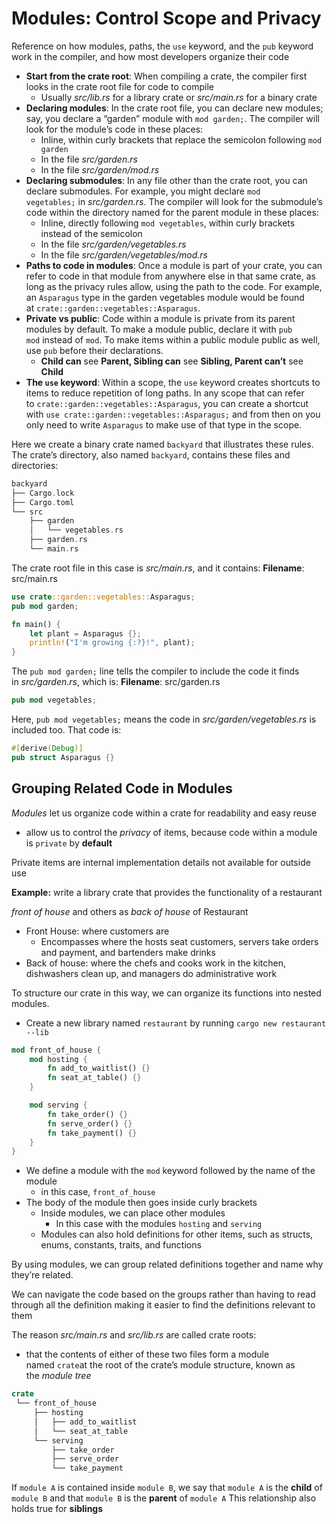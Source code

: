 # Modules: Control Scope and Privacy

Reference on how modules, paths, the `use` keyword, and the `pub` keyword work in the compiler, and how most developers organize their code

- **Start from the crate root**: When compiling a crate, the compiler first looks in the crate root file for code to compile
    - Usually *src/lib.rs* for a library crate or *src/main.rs* for a binary crate
- **Declaring modules**: In the crate root file, you can declare new modules; say, you declare a “garden” module with `mod garden;`. The compiler will look for the module’s code in these places:
    - Inline, within curly brackets that replace the semicolon following `mod garden`
    - In the file *src/garden.rs*
    - In the file *src/garden/mod.rs*
- **Declaring submodules**: In any file other than the crate root, you can declare submodules. For example, you might declare `mod vegetables;` in *src/garden.rs*. The compiler will look for the submodule’s code within the directory named for the parent module in these places:
    - Inline, directly following `mod vegetables`, within curly brackets instead of the semicolon
    - In the file *src/garden/vegetables.rs*
    - In the file *src/garden/vegetables/mod.rs*
- **Paths to code in modules**: Once a module is part of your crate, you can refer to code in that module from anywhere else in that same crate, as long as the privacy rules allow, using the path to the code. For example, an `Asparagus` type in the garden vegetables module would be found at `crate::garden::vegetables::Asparagus`.
- **Private vs public**: Code within a module is private from its parent modules by default. To make a module public, declare it with `pub mod` instead of `mod`. To make items within a public module public as well, use `pub` before their declarations.
    - **Child can** see **Parent, Sibling can** see **Sibling, Parent can’t** see **********Child**********
- **The `use` keyword**: Within a scope, the `use` keyword creates shortcuts to items to reduce repetition of long paths. In any scope that can refer to `crate::garden::vegetables::Asparagus`, you can create a shortcut with `use crate::garden::vegetables::Asparagus;` and from then on you only need to write `Asparagus` to make use of that type in the scope.

Here we create a binary crate named `backyard` that illustrates these rules. The crate’s directory, also named `backyard`, contains these files and directories:

```rust
backyard
├── Cargo.lock
├── Cargo.toml
└── src
    ├── garden
    │   └── vegetables.rs
    ├── garden.rs
    └── main.rs
```

The crate root file in this case is *src/main.rs*, and it contains:
**Filename**: src/main.rs

```rust
use crate::garden::vegetables::Asparagus;
pub mod garden;

fn main() {
    let plant = Asparagus {};
    println!("I'm growing {:?}!", plant);
}
```

The `pub mod garden;` line tells the compiler to include the code it finds in *src/garden.rs*, which is:
**Filename**: src/garden.rs

```rust
pub mod vegetables;
```

Here, `pub mod vegetables;` means the code in *src/garden/vegetables.rs* is included too. That code is:

```rust
#[derive(Debug)]
pub struct Asparagus {}
```

## Grouping Related Code in Modules

*Modules* let us organize code within a crate for readability and easy reuse

- allow us to control the *privacy* of items, because code within a module is `private` by **default**

Private items are internal implementation details not available for outside use

**Example:** write a library crate that provides the functionality of a restaurant

*front of house* and others as *back of house* of Restaurant

- Front House: where customers are
    - Encompasses where the hosts seat customers, servers take orders and payment, and bartenders make drinks
- Back of house: where the chefs and cooks work in the kitchen, dishwashers clean up, and managers do administrative work

To structure our crate in this way, we can organize its functions into nested modules. 

- Create a new library named `restaurant` by running `cargo new restaurant --lib`

```rust
mod front_of_house {
    mod hosting {
        fn add_to_waitlist() {}
        fn seat_at_table() {}
    }

    mod serving {
        fn take_order() {}
        fn serve_order() {}
        fn take_payment() {}
    }
}
```

- We define a module with the `mod` keyword followed by the name of the module
    - in this case, `front_of_house`
- The body of the module then goes inside curly brackets
    - Inside modules, we can place other modules
        - In this case with the modules `hosting` and `serving`
    - Modules can also hold definitions for other items, such as structs, enums, constants, traits, and functions

By using modules, we can group related definitions together and name why they’re related.

We can navigate the code based on the groups rather than having to read through all the definition making it easier to find the definitions relevant to them

The reason *src/main.rs* and *src/lib.rs* are called crate roots:

- that the contents of either of these two files form a module named `crate`at the root of the crate’s module structure, known as the *module tree*

```rust
crate
 └── front_of_house
     ├── hosting
     │   ├── add_to_waitlist
     │   └── seat_at_table
     └── serving
         ├── take_order
         ├── serve_order
         └── take_payment
```

If `module A` is contained inside `module B`, we say that `module A` is the **child** of `module B` and that `module B` is the **parent** of `module A`
This relationship also holds true for ****************siblings****************